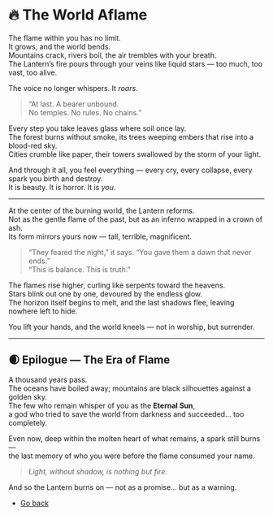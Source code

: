 # 🔥 The World Aflame

The flame within you has no limit.  
It grows, and the world bends.  
Mountains crack, rivers boil, the air trembles with your breath.  
The Lantern’s fire pours through your veins like liquid stars — too much, too vast, too alive.  

The voice no longer whispers. It *roars*.

> “At last. A bearer unbound.  
> No temples. No rules. No chains.”  

Every step you take leaves glass where soil once lay.  
The forest burns without smoke, its trees weeping embers that rise into a blood-red sky.  
Cities crumble like paper, their towers swallowed by the storm of your light.  

And through it all, you feel everything — every cry, every collapse, every spark you birth and destroy.  
It is beauty. It is horror. It is *you*.  

---

At the center of the burning world, the Lantern reforms.  
Not as the gentle flame of the past, but as an inferno wrapped in a crown of ash.  
Its form mirrors yours now — tall, terrible, magnificent.

> “They feared the night,” it says. “You gave them a dawn that never ends.”  
> “This is balance. This is truth.”  

The flames rise higher, curling like serpents toward the heavens.  
Stars blink out one by one, devoured by the endless glow.  
The horizon itself begins to melt, and the last shadows flee, leaving nowhere left to hide.  

You lift your hands, and the world kneels — not in worship, but surrender.

---

## 🌒 Epilogue — The Era of Flame

A thousand years pass.  
The oceans have boiled away; mountains are black silhouettes against a golden sky.  
The few who remain whisper of you as the **Eternal Sun**,  
a god who tried to save the world from darkness and succeeded… too completely.

Even now, deep within the molten heart of what remains, a spark still burns —  
the last memory of who you were before the flame consumed your name.

> *Light, without shadow, is nothing but fire.*

And so the Lantern burns on — not as a promise… but as a warning.

- [Go back](lantern-bond-dark.md)

